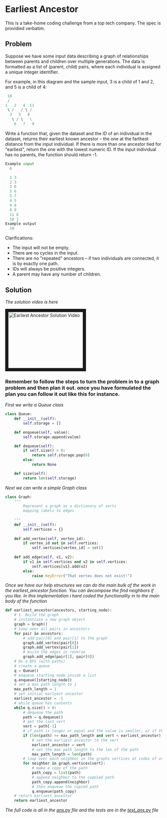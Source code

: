 # Earliest Ancestor

This is a take-home coding challenge from a top tech company. The spec is providied verbatim.

## Problem

Suppose we have some input data describing a graph of relationships between parents and children over multiple generations. The data is formatted as a list of (parent, child) pairs, where each individual is assigned a unique integer identifier.

For example, in this diagram and the sample input, 3 is a child of 1 and 2, and 5 is a child of 4:

```py
 10
 /
1   2   4  11
 \ /   / \ /
  3   5   8
   \ / \   \
    6   7   9
```

Write a function that, given the dataset and the ID of an individual in the dataset, returns their earliest known ancestor – the one at the farthest distance from the input individual. If there is more than one ancestor tied for "earliest", return the one with the lowest numeric ID. If the input individual has no parents, the function should return -1.

```py
Example input
  6

  1 3
  2 3
  3 6
  5 6
  5 7
  4 5
  4 8
  8 9
  11 8
  10 1
Example output
  10
```

Clarifications:

* The input will not be empty.
* There are no cycles in the input.
* There are no "repeated" ancestors – if two individuals are connected, it is by exactly one path.
* IDs will always be positive integers.
* A parent may have any number of children.

## Solution

*The solution video is here* 

<a href="http://www.youtube.com/watch?feature=player_embedded&v=IXjmnAFb1cA
" target="_blank"><img src="http://img.youtube.com/vi/IXjmnAFb1cA/0.jpg" 
alt="Earliest Ancestor Solution Video" width="240" height="180" border="10" /></a>

### Remember to follow the steps to turn the problem in to a graph problem and then plan it out. once you have formulated the plan you can follow it out like this for instance.

*First we write a Queue class*

```python
class Queue:
    def __init__(self):
        self.storage = []

    def enqueue(self, value):
        self.storage.append(value)

    def dequeue(self):
        if self.size() > 0:
            return self.storage.pop(0)
        else:
            return None

    def size(self):
        return len(self.storage)
```

*Next we can write a simple Graph class*

```python
class Graph:
    """
        Represent a graph as a dictionary of verts
        mapping labels to edges
    
    """
    def __init__(self):
        self.vertices = {}
    
    def add_vertex(self, vertex_id):
        if vertex_id not in self.vertices:
            self.vertices[vertex_id] = set()
    
    def add_edge(self, v1, v2):
        if v1 in self.vertices and v2 in self.vertices:
            self.vertices[v1].add(v2)
        else:
            raise KeyError("That vertex does not exist!")
```

*Once we have our help structures we can do the main bulk of the work in the earliest_ancestor function. You can decompose the find neighbors if you like. In this implementation i hard coded the functionality in to the main body of the function*

```python
def earliest_ancestor(ancestors, starting_node):
    # 1. Build the graph
    # instantiate a new graph object
    graph = Graph()
    # loop over all pairs in ancestors
    for pair in ancestors:
        # add pair[0] and pair[1] to the graph
        graph.add_vertex(pair[0])
        graph.add_vertex(pair[1])
        # build the edges in reverse
        graph.add_edge(pair[1], pair[0])
    # Do a BFS (with paths)
    # create a queue
    q = Queue()
    # enqueue starting node inside a list
    q.enqueue([starting_node])
    # set a max path length to 1
    max_path_length = 1
    # set initial earlyest ancestor
    earliest_ancestor = -1
    # while queue has contents
    while q.size() > 0:
        # dequeue the path
        path = q.dequeue()
        # get the last vert
        vert = path[-1]
        # if path is longer or equal and the value is smaller, or if the path is longer
        if (len(path) >= max_path_length and vert < earliest_ancestor) or (len(path) > max_path_length):
            # set the earliest ancestor to the vert
            earliest_ancestor = vert
            # set the max path length to the len of the path
            max_path_length = len(path)
        # loop over each neighbor in the graphs vertices at index of vert
        for neighbor in graph.vertices[vert]:
            # make a copy of the path
            path_copy = list(path)
            # append neighbor to the coppied path
            path_copy.append(neighbor)
            # then enqueue the copied path
            q.enqueue(path_copy)
    # return earliest ancestor
    return earliest_ancestor
```

*The full code is all in the [ans.py](./ans.py) file and the tests are in the [test_ans.py](./test_ans.py) file*
